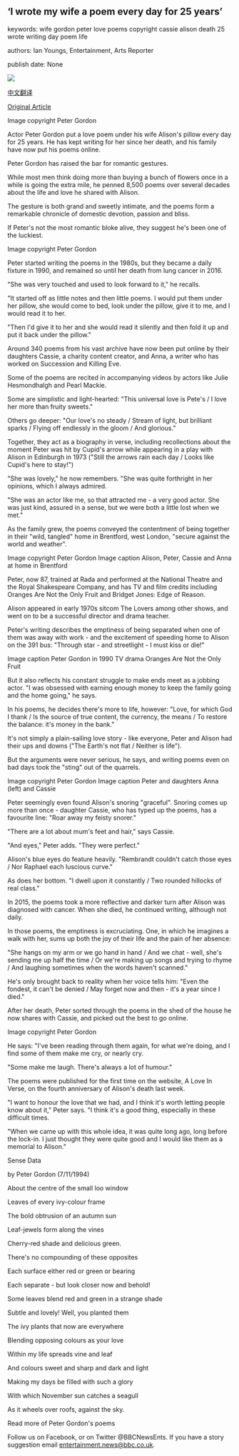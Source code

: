 ## ‘I wrote my wife a poem every day for 25 years’

keywords: wife gordon peter love poems copyright cassie alison death 25 wrote writing day poem life

authors: Ian Youngs, Entertainment, Arts Reporter

publish date: None

![](https://ichef.bbci.co.uk/news/1024/branded_news/140E4/production/_112384128_pa2.jpg)

[中文翻译](%E2%80%98I%20wrote%20my%20wife%20a%20poem%20every%20day%20for%2025%20years%E2%80%99_zh.md)

[Original Article](https://www.bbc.com/news/entertainment-arts-52684519)

Image copyright Peter Gordon

Actor Peter Gordon put a love poem under his wife Alison's pillow every day for 25 years. He has kept writing for her since her death, and his family have now put his poems online.

Peter Gordon has raised the bar for romantic gestures.

While most men think doing more than buying a bunch of flowers once in a while is going the extra mile, he penned 8,500 poems over several decades about the life and love he shared with Alison.

The gesture is both grand and sweetly intimate, and the poems form a remarkable chronicle of domestic devotion, passion and bliss.

If Peter's not the most romantic bloke alive, they suggest he's been one of the luckiest.

Image copyright Peter Gordon

Peter started writing the poems in the 1980s, but they became a daily fixture in 1990, and remained so until her death from lung cancer in 2016.

"She was very touched and used to look forward to it," he recalls.

"It started off as little notes and then little poems. I would put them under her pillow, she would come to bed, look under the pillow, give it to me, and I would read it to her.

"Then I'd give it to her and she would read it silently and then fold it up and put it back under the pillow."

Around 340 poems from his vast archive have now been put online by their daughters Cassie, a charity content creator, and Anna, a writer who has worked on Succession and Killing Eve.

Some of the poems are recited in accompanying videos by actors like Julie Hesmondhalgh and Pearl Mackie.

Some are simplistic and light-hearted: "This universal love is Pete's / I love her more than fruity sweets."

Others go deeper: "Our love's no steady / Stream of light, but brilliant sparks / Flying off endlessly in the gloom / And glorious."

Together, they act as a biography in verse, including recollections about the moment Peter was hit by Cupid's arrow while appearing in a play with Alison in Edinburgh in 1973 ("Still the arrows rain each day / Looks like Cupid's here to stay\!")

"She was lovely," he now remembers. "She was quite forthright in her opinions, which I always admired.

"She was an actor like me, so that attracted me - a very good actor. She was just kind, assured in a sense, but we were both a little lost when we met."

As the family grew, the poems conveyed the contentment of being together in their "wild, tangled" home in Brentford, west London, "secure against the world and weather".

Image copyright Peter Gordon Image caption Alison, Peter, Cassie and Anna at home in Brentford

Peter, now 87, trained at Rada and performed at the National Theatre and the Royal Shakespeare Company, and has TV and film credits including Oranges Are Not the Only Fruit and Bridget Jones: Edge of Reason.

Alison appeared in early 1970s sitcom The Lovers among other shows, and went on to be a successful director and drama teacher.

Peter's writing describes the emptiness of being separated when one of them was away with work - and the excitement of speeding home to Alison on the 391 bus: "Through star - and streetlight - I must kiss or die\!"

Image caption Peter Gordon in 1990 TV drama Oranges Are Not the Only Fruit

But it also reflects his constant struggle to make ends meet as a jobbing actor. "I was obsessed with earning enough money to keep the family going and the home going," he says.

In his poems, he decides there's more to life, however: "Love, for which God I thank / Is the source of true content, the currency, the means / To restore the balance: it's money in the bank."

It's not simply a plain-sailing love story - like everyone, Peter and Alison had their ups and downs ("The Earth's not flat / Neither is life").

But the arguments were never serious, he says, and writing poems even on bad days took the "sting" out of the quarrels.

Image copyright Peter Gordon Image caption Peter and daughters Anna (left) and Cassie

Peter seemingly even found Alison's snoring "graceful". Snoring comes up more than once - daughter Cassie, who has typed up the poems, has a favourite line: "Roar away my feisty snorer."

"There are a lot about mum's feet and hair," says Cassie.

"And eyes," Peter adds. "They were perfect."

Alison's blue eyes do feature heavily. "Rembrandt couldn't catch those eyes / Nor Raphael each luscious curve."

As does her bottom. "I dwell upon it constantly / Two rounded hillocks of real class."

In 2015, the poems took a more reflective and darker turn after Alison was diagnosed with cancer. When she died, he continued writing, although not daily.

In those poems, the emptiness is excruciating. One, in which he imagines a walk with her, sums up both the joy of their life and the pain of her absence:

"She hangs on my arm or we go hand in hand / And we chat - well, she's sending me up half the time / Or we're making up songs and trying to rhyme / And laughing sometimes when the words haven't scanned."

He's only brought back to reality when her voice tells him: "Even the fondest, it can't be denied / May forget now and then - it's a year since I died."

After her death, Peter sorted through the poems in the shed of the house he now shares with Cassie, and picked out the best to go online.

Image copyright Peter Gordon

He says: "I've been reading through them again, for what we're doing, and I find some of them make me cry, or nearly cry.

"Some make me laugh. There's always a lot of humour."

The poems were published for the first time on the website, A Love In Verse, on the fourth anniversary of Alison's death last week.

"I want to honour the love that we had, and I think it's worth letting people know about it," Peter says. "I think it's a good thing, especially in these difficult times.

"When we came up with this whole idea, it was quite long ago, long before the lock-in. I just thought they were quite good and I would like them as a memorial to Alison."

Sense Data

by Peter Gordon (7/11/1994)

About the centre of the small loo window

Leaves of every ivy-colour frame

The bold obtrusion of an autumn sun

Leaf-jewels form along the vines

Cherry-red shade and delicious green.

There's no compounding of these opposites

Each surface either red or green or bearing

Each separate - but look closer now and behold\!

Some leaves blend red and green in a strange shade

Subtle and lovely\! Well, you planted them

The ivy plants that now are everywhere

Blending opposing colours as your love

Within my life spreads vine and leaf

And colours sweet and sharp and dark and light

Making my days be filled with such a glory

With which November sun catches a seagull

As it wheels over roofs, against the sky.

Read more of Peter Gordon's poems

Follow us on Facebook, or on Twitter @BBCNewsEnts. If you have a story suggestion email entertainment.news@bbc.co.uk.